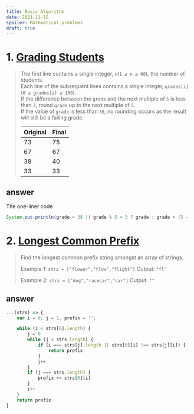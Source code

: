 ```yaml
---
title: Basic Algorithm
date: 2021-11-15
spoiler: Mathmatical problems
draft: true
---
```


# 1. [Grading Students](https://www.hackerrank.com/challenges/grading/problem)
> The first line contains a single integer, `n`(`1 ≤ n ≤ 60`), the number of students.  
> Each line of the subsequent lines contains a single integer, `grades[i]`(`0 ≤ grades[i] ≤ 100`).  
> If the difference between the `grade` and the next multiple of `5` is less than `3`, round `grade` up to the next multiple of `5`.  
> If the value of `grade` is less than `38`, no rounding occurs as the result will still be a failing grade.
>
> | Original | Final |
> | - | - |
> | 73 | 75 |
> | 67 | 67 |
> | 38 | 40 |
> | 33 | 33 |

## answer
The one-liner code
```java
System.out.println(grade < 38 || grade % 5 < 3 ? grade : grade + (5 - (grade % 5)));
```


# 2. [Longest Common Prefix](https://leetcode.com/problems/longest-common-prefix/)
> Find the longest common prefix string amongst an array of strings.
> 
> Example 1: `strs = ["flower","flow","flight"]`
> Output: `"fl"`
>
> Example 2: `strs = ["dog","racecar","car"]`
> Output: `""`

## answer
```js
...(strs) => {
    var i = 0; j = 1, prefix = '';

    while (i < strs[0].length) {
        j = 0
        while (j < strs.length) {
            if (i === strs[j].length || strs[0][i] !== strs[j][i]) {
                return prefix
            }
            j++
        }
        if (j === strs.length) {
            prefix += strs[0][i]
        }
        i++
    }
    return prefix
}
```
